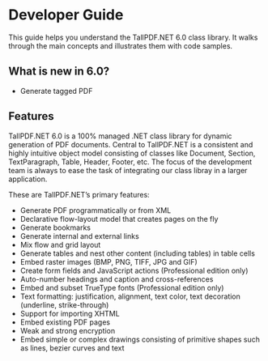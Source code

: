 # Developer Guide

This guide helps you understand the TallPDF.NET 6.0 class library. It walks through the main concepts and illustrates them with code samples. 

## What is new in 6.0?

- Generate tagged PDF

## Features

TallPDF.NET 6.0 is a 100% managed .NET class library for dynamic generation of PDF documents. Central to TallPDF.NET is a consistent and highly intuitive object model consisting of classes like Document, Section, TextParagraph, Table, Header, Footer, etc. The focus of the development team is always to ease the task of integrating our class libray in a larger application.

These are TallPDF.NET’s primary features:
&nbsp;<ul><li>
Generate PDF programmatically or from XML</li><li>
Declarative flow-layout model that creates pages on the fly</li><li>
Generate bookmarks</li><li>
Generate internal and external links</li><li>
Mix flow and grid layout</li><li>
Generate tables and nest other content (including tables) in table cells</li><li>
Embed raster images (BMP, PNG, TIFF, JPG and GIF)</li><li>
Create form fields and JavaScript actions (Professional edition only)</li><li>
Auto-number headings and caption and cross-references</li><li>
Embed and subset TrueType fonts (Professional edition only)</li><li>
Text formatting: justification, alignment, text color, text decoration (underline, strike-through)</li><li>
Support for importing XHTML</li><li>
Embed existing PDF pages</li><li>
Weak and strong encryption</li><li>
Embed simple or complex drawings consisting of primitive shapes such as lines, bezier curves and text</li></ul>

